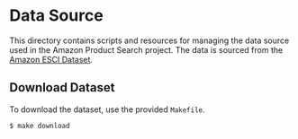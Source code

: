 # Data Source

This directory contains scripts and resources for managing the data source used in the Amazon Product Search project. The data is sourced from the [Amazon ESCI Dataset](https://github.com/amazon-science/esci-data/tree/main/shopping_queries_dataset).

## Download Dataset

To download the dataset, use the provided `Makefile`.

```
$ make download
```

